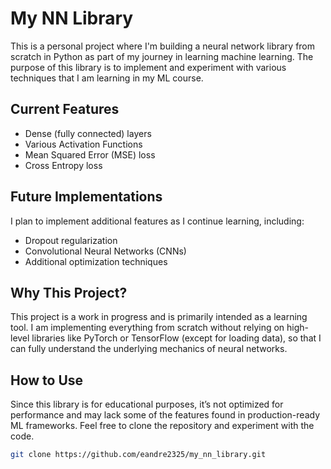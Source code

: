 # My NN Library

This is a personal project where I'm building a neural network library from scratch in Python as part of my journey in learning machine learning. The purpose of this library is to implement and experiment with various techniques that I am learning in my ML course.

## Current Features

- Dense (fully connected) layers
- Various Activation Functions
- Mean Squared Error (MSE) loss
- Cross Entropy loss

## Future Implementations

I plan to implement additional features as I continue learning, including:

- Dropout regularization
- Convolutional Neural Networks (CNNs)
- Additional optimization techniques

## Why This Project?

This project is a work in progress and is primarily intended as a learning tool. I am implementing everything from scratch without relying on high-level libraries like PyTorch or TensorFlow (except for loading data), so that I can fully understand the underlying mechanics of neural networks.

## How to Use

Since this library is for educational purposes, it’s not optimized for performance and may lack some of the features found in production-ready ML frameworks. Feel free to clone the repository and experiment with the code.

```bash
git clone https://github.com/eandre2325/my_nn_library.git
